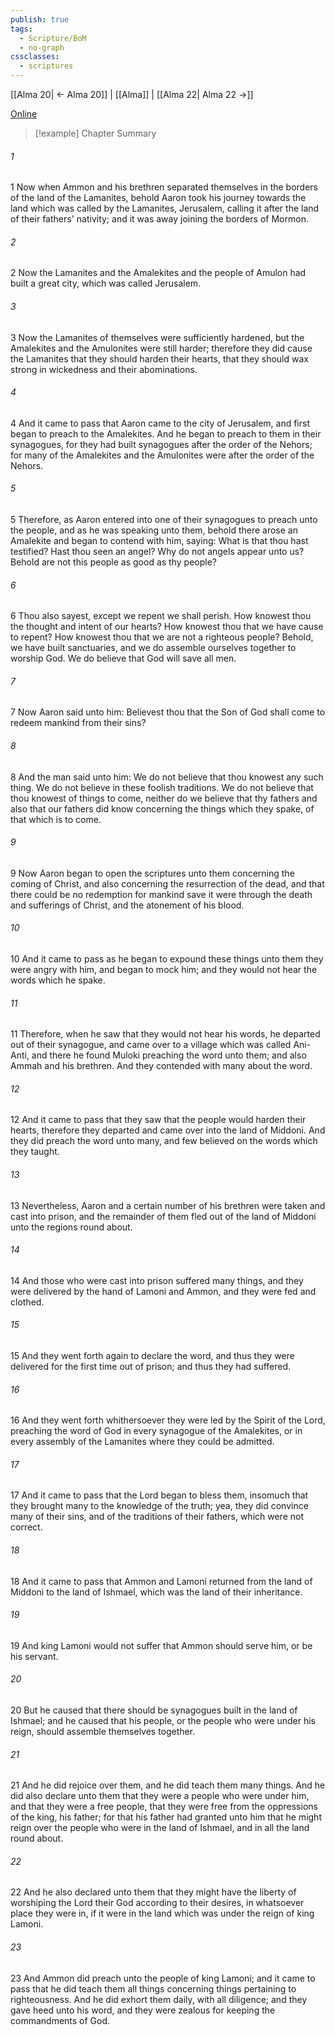 ```yaml
---
publish: true
tags:
  - Scripture/BoM
  - no-graph
cssclasses:
  - scriptures
---
```

[[Alma 20| ← Alma 20]] | [[Alma]] | [[Alma 22| Alma 22 →]]

[Online](https://churchofjesuschrist.org/study/scriptures/bofm/alma/21?lang=eng)

>[!example] Chapter Summary
>
###### 1
1 Now when Ammon and his brethren separated themselves in the borders of the land of the Lamanites, behold Aaron took his journey towards the land which was called by the Lamanites, Jerusalem, calling it after the land of their fathers' nativity; and it was away joining the borders of Mormon.
###### 2
2 Now the Lamanites and the Amalekites and the people of Amulon had built a great city, which was called Jerusalem.
###### 3
3 Now the Lamanites of themselves were sufficiently hardened, but the Amalekites and the Amulonites were still harder; therefore they did cause the Lamanites that they should harden their hearts, that they should wax strong in wickedness and their abominations.
###### 4
4 And it came to pass that Aaron came to the city of Jerusalem, and first began to preach to the Amalekites. And he began to preach to them in their synagogues, for they had built synagogues after the order of the Nehors; for many of the Amalekites and the Amulonites were after the order of the Nehors.
###### 5
5 Therefore, as Aaron entered into one of their synagogues to preach unto the people, and as he was speaking unto them, behold there arose an Amalekite and began to contend with him, saying: What is that thou hast testified? Hast thou seen an angel? Why do not angels appear unto us? Behold are not this people as good as thy people?
###### 6
6 Thou also sayest, except we repent we shall perish. How knowest thou the thought and intent of our hearts? How knowest thou that we have cause to repent? How knowest thou that we are not a righteous people? Behold, we have built sanctuaries, and we do assemble ourselves together to worship God. We do believe that God will save all men.
###### 7
7 Now Aaron said unto him: Believest thou that the Son of God shall come to redeem mankind from their sins?
###### 8
8 And the man said unto him: We do not believe that thou knowest any such thing. We do not believe in these foolish traditions. We do not believe that thou knowest of things to come, neither do we believe that thy fathers and also that our fathers did know concerning the things which they spake, of that which is to come.
###### 9
9 Now Aaron began to open the scriptures unto them concerning the coming of Christ, and also concerning the resurrection of the dead, and that there could be no redemption for mankind save it were through the death and sufferings of Christ, and the atonement of his blood.
###### 10
10 And it came to pass as he began to expound these things unto them they were angry with him, and began to mock him; and they would not hear the words which he spake.
###### 11
11 Therefore, when he saw that they would not hear his words, he departed out of their synagogue, and came over to a village which was called Ani-Anti, and there he found Muloki preaching the word unto them; and also Ammah and his brethren. And they contended with many about the word.
###### 12
12 And it came to pass that they saw that the people would harden their hearts, therefore they departed and came over into the land of Middoni. And they did preach the word unto many, and few believed on the words which they taught.
###### 13
13 Nevertheless, Aaron and a certain number of his brethren were taken and cast into prison, and the remainder of them fled out of the land of Middoni unto the regions round about.
###### 14
14 And those who were cast into prison suffered many things, and they were delivered by the hand of Lamoni and Ammon, and they were fed and clothed.
###### 15
15 And they went forth again to declare the word, and thus they were delivered for the first time out of prison; and thus they had suffered.
###### 16
16 And they went forth whithersoever they were led by the Spirit of the Lord, preaching the word of God in every synagogue of the Amalekites, or in every assembly of the Lamanites where they could be admitted.
###### 17
17 And it came to pass that the Lord began to bless them, insomuch that they brought many to the knowledge of the truth; yea, they did convince many of their sins, and of the traditions of their fathers, which were not correct.
###### 18
18 And it came to pass that Ammon and Lamoni returned from the land of Middoni to the land of Ishmael, which was the land of their inheritance.
###### 19
19 And king Lamoni would not suffer that Ammon should serve him, or be his servant.
###### 20
20 But he caused that there should be synagogues built in the land of Ishmael; and he caused that his people, or the people who were under his reign, should assemble themselves together.
###### 21
21 And he did rejoice over them, and he did teach them many things. And he did also declare unto them that they were a people who were under him, and that they were a free people, that they were free from the oppressions of the king, his father; for that his father had granted unto him that he might reign over the people who were in the land of Ishmael, and in all the land round about.
###### 22
22 And he also declared unto them that they might have the liberty of worshiping the Lord their God according to their desires, in whatsoever place they were in, if it were in the land which was under the reign of king Lamoni.
###### 23
23 And Ammon did preach unto the people of king Lamoni; and it came to pass that he did teach them all things concerning things pertaining to righteousness. And he did exhort them daily, with all diligence; and they gave heed unto his word, and they were zealous for keeping the commandments of God.



